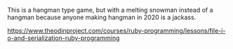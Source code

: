 This is a hangman type game, but with a melting snowman instead of a hangman because anyone making hangman in 2020 is a jackass.

https://www.theodinproject.com/courses/ruby-programming/lessons/file-i-o-and-serialization-ruby-programming
